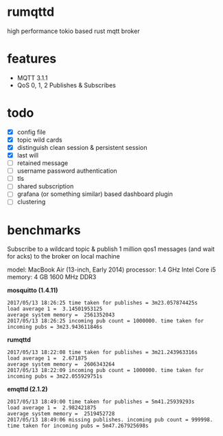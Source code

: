 # rumqttd
high performance tokio based rust mqtt broker

# features

* MQTT 3.1.1
* QoS 0, 1, 2 Publishes & Subscribes



# todo

- [X] config file
- [X] topic wild cards
- [X] distinguish clean session & persistent session
- [X] last will
- [ ] retained message
- [ ] username password authentication
- [ ] tls
- [ ] shared subscription
- [ ] grafana (or something similar) based dashboard plugin
- [ ] clustering

# benchmarks

Subscribe to a wildcard topic & publish 1 million qos1 messages (and wait for acks)
to the broker on local machine

model: MacBook Air (13-inch, Early 2014)
processor: 1.4 GHz Intel Core i5
memory: 4 GB 1600 MHz DDR3

**mosquitto (1.4.11)**

```
2017/05/13 18:26:25 time taken for publishes = 3m23.057874425s
load average 1 =  3.14501953125
average system memory =  2561352043
2017/05/13 18:26:25 incoming pub count = 1000000. time taken for incoming pubs = 3m23.943611846s
```

**rumqttd**

```
2017/05/13 18:22:08 time taken for publishes = 3m21.243963316s
load average 1 =  2.671875
average system memory =  2606343264
2017/05/13 18:22:09 incoming pub count = 1000000. time taken for incoming pubs = 3m22.055929751s
```

**emqttd (2.1.2)**

```
2017/05/13 18:49:00 time taken for publishes = 5m41.25939293s
load average 1 =  2.982421875
average system memory =  2519452728
2017/05/13 18:49:06 missing publishes. incoming pub count = 999998. time taken for incoming pubs = 5m47.267925698s
```

